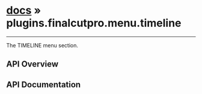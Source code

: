 # [docs](index.md) » plugins.finalcutpro.menu.timeline
---

The TIMELINE menu section.

## API Overview

## API Documentation


